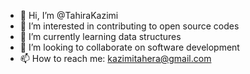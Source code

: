 - 👋 Hi, I’m @TahiraKazimi
- 👀 I’m interested in contributing to open source codes
- 🌱 I’m currently learning data structures
- 💞️ I’m looking to collaborate on software development
- 📫 How to reach me: kazimitahera@gmail.com

<!---
TahiraKazimi/TahiraKazimi is a ✨ special ✨ repository because its `README.md` (this file) appears on your GitHub profile.
You can click the Preview link to take a look at your changes.
--->
